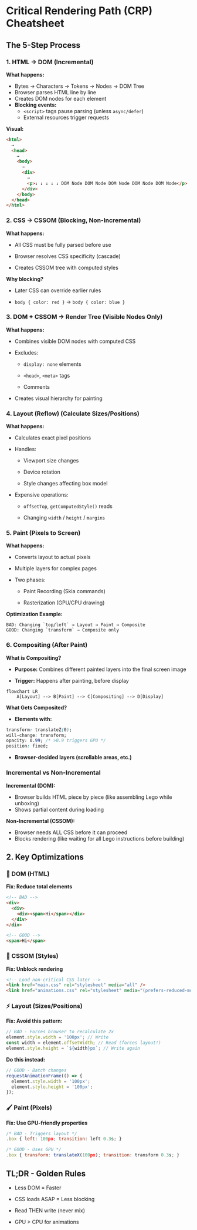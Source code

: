 # Critical Rendering Path (CRP) Cheatsheet

## The 5-Step Process

### 1. HTML → DOM (Incremental)

**What happens:**

- Bytes → Characters → Tokens → Nodes → DOM Tree
- Browser parses HTML line by line
- Creates DOM nodes for each element
- **Blocking events:**
  - `<script>` tags pause parsing (unless `async/defer`)
  - External resources trigger requests

**Visual:**

```html
<html>
  →
  <head>
    →
    <body>
      →
      <div>
        →
        <p>↓ ↓ ↓ ↓ ↓ DOM Node DOM Node DOM Node DOM Node DOM Node</p>
      </div>
    </body>
  </head>
</html>
```

### 2. CSS → CSSOM (Blocking, Non-Incremental)

**What happens:**

- All CSS must be fully parsed before use

- Browser resolves CSS specificity (cascade)

- Creates CSSOM tree with computed styles

**Why blocking?**

- Later CSS can override earlier rules

- `body { color: red }` → `body { color: blue }`

### 3. DOM + CSSOM → Render Tree (Visible Nodes Only)

**What happens:**

- Combines visible DOM nodes with computed CSS

- Excludes:

  - `display: none` elements

  - `<head>`, `<meta>` tags

  - Comments

- Creates visual hierarchy for painting

### 4. Layout (Reflow) (Calculate Sizes/Positions)

**What happens:**

- Calculates exact pixel positions

- Handles:

  - Viewport size changes

  - Device rotation

  - Style changes affecting box model

- Expensive operations:

  - `offsetTop`, `getComputedStyle()` reads

  - Changing `width` / `height` / `margins`

### 5. Paint (Pixels to Screen)

**What happens:**

- Converts layout to actual pixels

- Multiple layers for complex pages

- Two phases:

  - Paint Recording (Skia commands)

  - Rasterization (GPU/CPU drawing)

**Optimization Example:**
```
BAD: Changing `top/left` → Layout → Paint → Composite
GOOD: Changing `transform` → Composite only
```

### 6. Compositing (After Paint)

**What is Compositing?**
- **Purpose:** Combines different painted layers into the final screen image

- **Trigger:** Happens after painting, before display

```mermaid
flowchart LR
    A[Layout] --> B[Paint] --> C[Compositing] --> D[Display]
```

**What Gets Composited?**
- **Elements with:**
```css
transform: translateZ(0);
will-change: transform;
opacity: 0.99; /* >0.9 triggers GPU */
position: fixed;
```
- **Browser-decided layers (scrollable areas, etc.)**

### Incremental vs Non-Incremental

**Incremental (DOM):**

- Browser builds HTML piece by piece (like assembling Lego while unboxing)
- Shows partial content during loading

**Non-Incremental (CSSOM):**

- Browser needs ALL CSS before it can proceed
- Blocks rendering (like waiting for all Lego instructions before building)

## 2. Key Optimizations

### 🚀 DOM (HTML)

**Fix: Reduce total elements**

```html
<!-- BAD -->
<div>
  <div>
    <div><span>Hi</span></div>
  </div>
</div>

<!-- GOOD -->
<span>Hi</span>
```

### 🎨 CSSOM (Styles)

**Fix: Unblock rendering**

```html
<!-- Load non-critical CSS later -->
<link href="main.css" rel="stylesheet" media="all" />
<link href="animations.css" rel="stylesheet" media="(prefers-reduced-motion: no-preference)" />
```

### ⚡ Layout (Sizes/Positions)

**Fix: Avoid this pattern:**

```js
// BAD - Forces browser to recalculate 2x
element.style.width = '100px'; // Write
const width = element.offsetWidth; // Read (forces layout!)
element.style.height = `${width}px`; // Write again
```

**Do this instead:**

```js
// GOOD - Batch changes
requestAnimationFrame(() => {
  element.style.width = '100px';
  element.style.height = '100px';
});
```

### 🖌️ Paint (Pixels)

**Fix: Use GPU-friendly properties**

```js
/* BAD - Triggers layout */
.box { left: 100px; transition: left 0.3s; }

/* GOOD - Uses GPU */
.box { transform: translateX(100px); transition: transform 0.3s; }
```

## TL;DR - Golden Rules

- Less DOM = Faster

- CSS loads ASAP = Less blocking

- Read THEN write (never mix)

- GPU > CPU for animations
